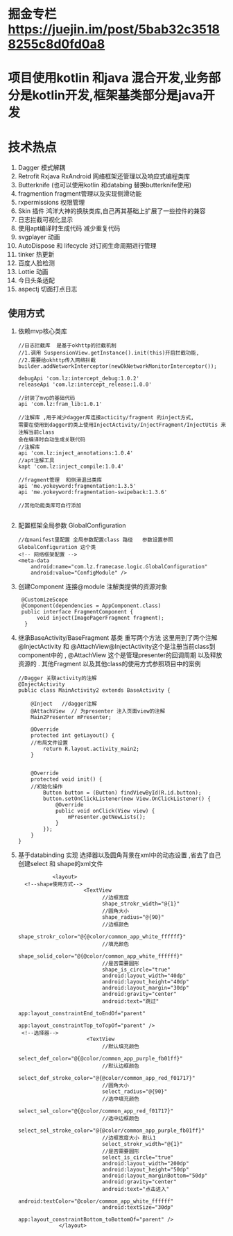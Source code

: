 #   掘金专栏  https://juejin.im/post/5bab32c35188255c8d0fd0a8

# 项目使用kotlin 和java 混合开发,业务部分是kotlin开发,框架基类部分是java开发

# 技术热点

1. Dagger 模式解耦 
2. Retrofit Rxjava RxAndroid    网络框架还管理以及响应式编程类库
3. Butterknife  (也可以使用kotlin  和databing 替换butterknife使用)
4. fragmention  fragment管理以及实现侧滑功能
5. rxpermissions 权限管理
6.  Skin 插件  鸿洋大神的换肤类库,自己再其基础上扩展了一些控件的兼容
7. 日志拦截可视化显示
8. 使用apt编译时生成代码  减少重复代码
9. svgplayer 动画
10. AutoDispose 和 lifecycle 对订阅生命周期进行管理
11. tinker 热更新
12. 百度人脸检测
13. Lottie 动画
14. 今日头条适配
15. aspectj 切面打点日志

## 使用方式

1. 依赖mvp核心类库

   ```
   //日志拦截库  是基于okhttp的拦截机制
   //1.调用 SuspensionView.getInstance().init(this)开启拦截功能,
   //2.需要给okhttp传入网络拦截builder.addNetworkInterceptor(newOkNetworkMonitorInterceptor());
   
   debugApi 'com.lz:intercept_debug:1.0.2'
   releaseApi 'com.lz:intercept_release:1.0.0'
   
   //封装了mvp的基础代码
   api 'com.lz:fram_lib:1.0.1'
   
   //注解库 ,用于减少dagger库连接acticity/fragment 的inject方式,
   需要在使用到dagger的类上使用InjectActivity/InjectFragment/InjectUtis 来注解当前class 
   会在编译时自动生成关联代码
   //注解库
   api 'com.lz:inject_annotations:1.0.4'
   //apt注解工具
   kapt 'com.lz:inject_compile:1.0.4'
   
   //fragment管理  和侧滑退出类库
   api 'me.yokeyword:fragmentation:1.3.5'
   api 'me.yokeyword:fragmentation-swipeback:1.3.6'
   
   //其他功能类库可自行添加
   
   
   ```

1. 配置框架全局参数  GlobalConfiguration 

   ```
   //在manifest里配置 全局参数配置class 路径   参数设置参照 GlobalConfiguration 这个类
   <!-- 网络框架配置 -->
   <meta-data
       android:name="com.lz.framecase.logic.GlobalConfiguration"
       android:value="ConfigModule" />
   ```
1. 创建Component 连接@module 注解类提供的资源对象
   ```
    @CustomizeScope
    @Component(dependencies = AppComponent.class)
    public interface FragmentComponent {
         void inject(ImagePagerFragment fragment);
     }

    ```
   

1. 继承BaseActivity/BaseFragment  基类  重写两个方法
   这里用到了两个注解  @InjectActivity  和  @AttachView@InjectActivity这个是注册当前class到component中的 , @AttachView 这个是管理presenter的回调周期 以及释放资源的 .  其他Fragment 以及其他class的使用方式参照项目中的案例

   ```
   //Dagger 关联activity的注解
   @InjectActivity
   public class MainActivity2 extends BaseActivity {
   
       @Inject   //dagger注解
       @AttachView  // 为presenter 注入页面view的注解
       Main2Presenter mPresenter;
   
       @Override
       protected int getLayout() {
       //布局文件设置
           return R.layout.activity_main2;
       }
   
   
       @Override
       protected void init() {
       //初始化操作
           Button button = (Button) findViewById(R.id.button);
           button.setOnClickListener(new View.OnClickListener() {
               @Override
               public void onClick(View view) {
                   mPresenter.getNewLists();
               }
           });
       }
   }
   ```
   
   
1. 基于databinding 实现 选择器以及圆角背景在xml中的动态设置 ,省去了自己创建select  和 shape的xml文件

   ```
              <layout>
     <!--shape使用方式-->
                        <TextView
                              //边框宽度
                              shape_strokr_width="@{1}"
                              //圆角大小
                              shape_radius="@{90}"
                              //边框颜色
                              shape_strokr_color="@{@color/common_app_white_ffffff}"
                              //填充颜色
                              shape_solid_color="@{@color/common_app_white_ffffff}"
                              //是否需要圆形
                              shape_is_circle="true"
                              android:layout_width="40dp"
                              android:layout_height="40dp"
                              android:layout_margin="30dp"
                              android:gravity="center"
                              android:text="跳过"
                              app:layout_constraintEnd_toEndOf="parent"
                              app:layout_constraintTop_toTopOf="parent" />
    <!--选择器-->
                         <TextView
                              //默认填充颜色
                              select_def_color="@{@color/common_app_purple_fb01ff}"
                              //默认边框颜色
                              select_def_stroke_color="@{@color/common_app_red_f01717}"
                              //圆角大小
                              select_radius="@{90}"
                              //选中填充颜色
                              select_sel_color="@{@color/common_app_red_f01717}"
                              //选中边框颜色
                              select_sel_stroke_color="@{@color/common_app_purple_fb01ff}"
                              //边框宽度大小 默认1
                              select_strokr_width="@{1}"
                              //是否需要圆形
                              select_is_circle="true"
                              android:layout_width="200dp"
                              android:layout_height="50dp"
                              android:layout_marginBottom="50dp"
                              android:gravity="center"
                              android:text="点击进入"
                              android:textColor="@color/common_app_white_ffffff"
                              android:textSize="30dp"
                              app:layout_constraintBottom_toBottomOf="parent" />
                </layout>
   ```


